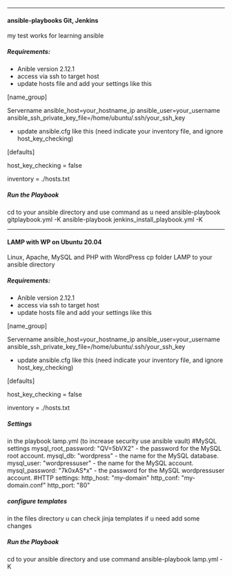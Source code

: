 -----------------------------------------------
#### ansible-playbooks Git, Jenkins
  my test works for learning ansible
  
##### Requirements:
  - Anible version 2.12.1
  - access via ssh to target host
  - update hosts file and add your settings like this
    
  [name_group]
  
  Servername ansible_host=your_hostname_ip ansible_user=your_username ansible_ssh_private_key_file=/home/ubuntu/.ssh/your_ssh_key
  
  - update ansible.cfg like this (need indicate your inventory file, and ignore host_key_checking)
 
  [defaults]
  
  host_key_checking = false
  
  inventory         = ./hosts.txt
 
##### Run the Playbook
  cd to your ansible directory and use command as u need
  ansible-playbook gitplaybook.yml -K
  ansible-playbook jenkins_install_playbook.yml -K

------------------------------------------------

#### LAMP with WP on Ubuntu 20.04
  Linux, Apache, MySQL and PHP with WordPress
  cp folder LAMP to your ansible directory

##### Requirements:
  - Anible version 2.12.1
  - access via ssh to target host
  - update hosts file and add your settings like this
    
  [name_group]
  
  Servername ansible_host=your_hostname_ip ansible_user=your_username ansible_ssh_private_key_file=/home/ubuntu/.ssh/your_ssh_key
 
 - update ansible.cfg like this (need indicate your inventory file, and ignore host_key_checking)
  
  [defaults]
  
  host_key_checking = false
  
  inventory         = ./hosts.txt
  
##### Settings 
  in the playbook lamp.yml (to increase security use ansible vault)
  #MySQL settings
  mysql_root_password: "QV=5bVX2"   - the password for the MySQL root account.
  mysql_db: "wordpress"             - the name for the MySQL database.
  mysql_user: "wordpressuser"       - the name for the MySQL account.
  mysql_password: "7k0xAS*x"        - the password for the MySQL wordpressuser account.
  #HTTP settings:
  http_host: "my-domain"
  http_conf: "my-domain.conf"
  http_port: "80"

##### configure templates
  in the files directory u can check jinja templates if u need add some changes

##### Run the Playbook
  cd to your ansible directory and use command
  ansible-playbook lamp.yml -K
